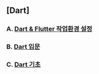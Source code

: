 ## [Dart]

### A. [Dart & Flutter 작업환경 설정](https://github.com/algochemy/TIL/blob/main/Dart/install.md)

### B. [Dart 입문](https://github.com/algochemy/TIL/blob/main/Dart/start.md)

### C. [Dart 기초](https://github.com/algochemy/TIL/blob/main/Dart/basic.md)
